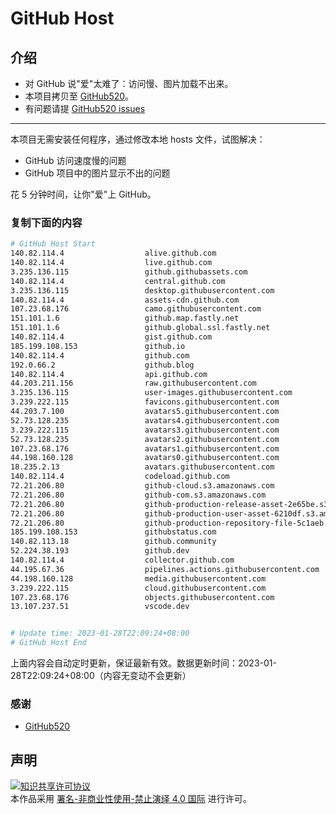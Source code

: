 # GitHub Host
## 介绍
- 对 GitHub 说"爱"太难了：访问慢、图片加载不出来。
- 本项目拷贝至 [GitHub520](https://github.com/521xueweihan/GitHub520)。
- 有问题请提 [GitHub520 issues](https://github.com/521xueweihan/GitHub520/issues/new)

---

本项目无需安装任何程序，通过修改本地 hosts 文件，试图解决：
- GitHub 访问速度慢的问题
- GitHub 项目中的图片显示不出的问题

花 5 分钟时间，让你"爱"上 GitHub。

### 复制下面的内容
```bash
# GitHub Host Start
140.82.114.4                  alive.github.com
140.82.114.4                  live.github.com
3.235.136.115                 github.githubassets.com
140.82.114.4                  central.github.com
3.235.136.115                 desktop.githubusercontent.com
140.82.114.4                  assets-cdn.github.com
107.23.68.176                 camo.githubusercontent.com
151.101.1.6                   github.map.fastly.net
151.101.1.6                   github.global.ssl.fastly.net
140.82.114.4                  gist.github.com
185.199.108.153               github.io
140.82.114.4                  github.com
192.0.66.2                    github.blog
140.82.114.4                  api.github.com
44.203.211.156                raw.githubusercontent.com
3.235.136.115                 user-images.githubusercontent.com
3.239.222.115                 favicons.githubusercontent.com
44.203.7.100                  avatars5.githubusercontent.com
52.73.128.235                 avatars4.githubusercontent.com
3.239.222.115                 avatars3.githubusercontent.com
52.73.128.235                 avatars2.githubusercontent.com
107.23.68.176                 avatars1.githubusercontent.com
44.198.160.128                avatars0.githubusercontent.com
18.235.2.13                   avatars.githubusercontent.com
140.82.114.4                  codeload.github.com
72.21.206.80                  github-cloud.s3.amazonaws.com
72.21.206.80                  github-com.s3.amazonaws.com
72.21.206.80                  github-production-release-asset-2e65be.s3.amazonaws.com
72.21.206.80                  github-production-user-asset-6210df.s3.amazonaws.com
72.21.206.80                  github-production-repository-file-5c1aeb.s3.amazonaws.com
185.199.108.153               githubstatus.com
140.82.113.18                 github.community
52.224.38.193                 github.dev
140.82.114.4                  collector.github.com
44.195.67.36                  pipelines.actions.githubusercontent.com
44.198.160.128                media.githubusercontent.com
3.239.222.115                 cloud.githubusercontent.com
107.23.68.176                 objects.githubusercontent.com
13.107.237.51                 vscode.dev


# Update time: 2023-01-28T22:09:24+08:00
# GitHub Host End

```
上面内容会自动定时更新，保证最新有效。数据更新时间：2023-01-28T22:09:24+08:00（内容无变动不会更新）

### 感谢

- [GitHub520](https://github.com/521xueweihan/GitHub520)

## 声明
<a rel="license" href="https://creativecommons.org/licenses/by-nc-nd/4.0/deed.zh"><img alt="知识共享许可协议" style="border-width: 0" src="https://licensebuttons.net/l/by-nc-nd/4.0/88x31.png"></a><br>本作品采用 <a rel="license" href="https://creativecommons.org/licenses/by-nc-nd/4.0/deed.zh">署名-非商业性使用-禁止演绎 4.0 国际</a> 进行许可。